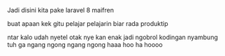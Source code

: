 Jadi disini kita pake laravel 8 maifren 

buat apaan kek gitu pelajar pelajarin biar rada produktip 

ntar kalo udah nyetel otak nye kan enak jadi ngobrol kodingan nyambung tuh ga ngang ngong ngang ngong haaa hoo ha hoooo
